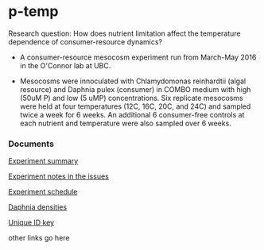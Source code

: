 # p-temp

Research question: How does nutrient limitation affect the temperature dependence of consumer-resource dynamics?

 - A consumer-resource mesocosm experiment run from March-May 2016 in the O'Connor lab at UBC.

 - Mesocosms were innoculated with Chlamydomonas reinhardtii (algal resource) and Daphnia pulex (consumer) in COMBO medium with high (50uM P) and low (5 uMP) concentrations. Six replicate mesocosms were held at four temperatures (12C, 16C, 20C, and 24C) and sampled twice a week for 6 weeks. An additional 6 consumer-free controls at each nutrient and temperature were also sampled over 6 weeks.

### Documents

[Experiment summary](https://docs.google.com/document/d/1JIvn3PInJuZ5pRlHiCSZ0audXD4rKHxSTBp070k7Eb4/edit)


[Experiment notes in the issues](https://github.com/JoeyBernhardt/p-temp/issues)


[Experiment schedule](https://docs.google.com/spreadsheets/d/1N39WazSOI1MwCgxlQtFRjEsyxo3v4xB1Cw4YITfxUd8/edit?usp=sharing)


[Daphnia densities](https://docs.google.com/spreadsheets/d/1mHnTu4rFilGZHkr_A5TG2oz9oiLXAwwxwwIC2sG8hk8/edit?usp=sharing)


[Unique ID key](https://docs.google.com/spreadsheets/d/1VI5I_3JtJC2vc0bWRiJs1pzNv4acn9raWgH449TgLos/edit?usp=sharing)

other links go here



